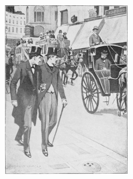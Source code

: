 ![The hound of the Baskervilles: Another adventure of Sherlock Holmes by Doyle, Arthur Conan, Sir, 1859-1930. Page 76](p.76.jpg "There's our man, Watson! Come along.")
